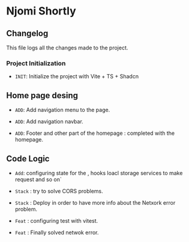 # Njomi Shortly

## Changelog

This file logs all the changes made to the project.

### Project Initialization

- `INIT`: Initialize the project with Vite + TS + Shadcn

## Home page desing

- `ADD`: Add navigation menu to the page.

- `ADD`: Add navigation navbar.

- `ADD`: Footer and other part of the homepage : completed with the homepage.

## Code Logic

- `Add`: configuring state for the , hooks loacl storage services to make request and so on`

- `Stack` : try to solve CORS problems.

- `Stack` : Deploy in order to have more info about the Netxork error problem.

- `Feat` : configuring test with vitest.

- `Feat` : Finally solved netwok error.
